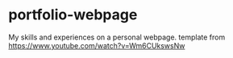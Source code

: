 # portfolio-webpage
My skills and experiences on a personal webpage.
template from https://www.youtube.com/watch?v=Wm6CUkswsNw
